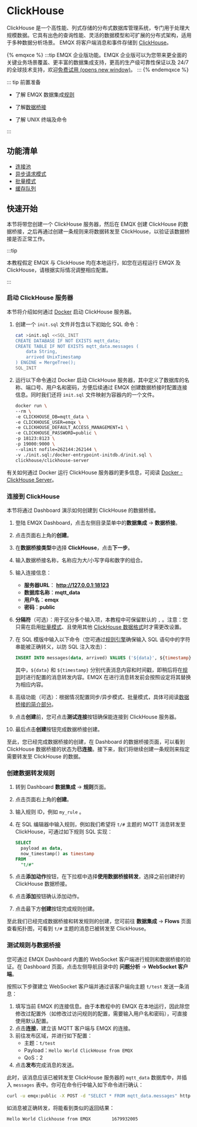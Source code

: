 # ClickHouse 

ClickHouse 是一个高性能、列式存储的分布式数据库管理系统，专门用于处理大规模数据。它具有出色的查询性能、灵活的数据模型和可扩展的分布式架构，适用于多种数据分析场景。
EMQX 将客户端消息和事件存储到 [ClickHouse](https://clickhouse.com/)。

{% emqxce %}
:::tip
EMQX 企业版功能。EMQX 企业版可以为您带来更全面的关键业务场景覆盖、更丰富的数据集成支持，更高的生产级可靠性保证以及 24/7 的全球技术支持，欢迎[免费试用 (opens new window)](https://www.emqx.com/zh/try?product=enterprise)。
:::
{% endemqxce %}

::: tip 前置准备

- 了解 EMQX 数据集成[规则](./rules.md)

- 了解[数据桥接](./data-bridges.md)

- 了解 UNIX 终端及命令

:::

## 功能清单

- [连接池](./data-bridges.md#连接池)
- [异步请求模式](./data-bridges.md)
- [批量模式](./data-bridges.md)
- [缓存队列](./data-bridges.md)

## 快速开始

本节将带您创建一个 ClickHouse 服务器，然后在 EMQX 创建 ClickHouse 的数据桥接，之后再通过创建一条规则来将数据转发至 ClickHouse，以验证该数据桥接是否正常工作。

:::tip 

本教程假定 EMQX 与 ClickHouse 均在本地运行，如您在远程运行 EMQX 及 ClickHouse，请根据实际情况调整相应配置。

:::

### 启动 ClickHouse 服务器

本节将介绍如何通过 [Docker](https://www.docker.com/) 启动 ClickHouse 服务器。

1. 创建一个 `init.sql` 文件并包含以下初始化 SQL 命令：

   ```bash
   cat >init.sql <<SQL_INIT
   CREATE DATABASE IF NOT EXISTS mqtt_data;
   CREATE TABLE IF NOT EXISTS mqtt_data.messages (
       data String,
       arrived UnixTimestamp
   ) ENGINE = MergeTree();
   SQL_INIT
   ```

2. 运行以下命令通过 Docker 启动 ClickHouse 服务器，其中定义了数据库的名称、端口号、用户名和密码，方便后续通过 EMQX 创建数据桥接时配置连接信息。同时我们还将 `init.sql` 文件映射为容器内的一个文件。 

   ```bash
   docker run \
   --rm \
   -e CLICKHOUSE_DB=mqtt_data \
   -e CLICKHOUSE_USER=emqx \
   -e CLICKHOUSE_DEFAULT_ACCESS_MANAGEMENT=1 \
   -e CLICKHOUSE_PASSWORD=public \
   -p 18123:8123 \
   -p 19000:9000 \
   --ulimit nofile=262144:262144 \
   -v ./init.sql:/docker-entrypoint-initdb.d/init.sql \
   clickhouse/clickhouse-server
   ```

有关如何通过 Docker 运行 ClickHouse 服务器的更多信息，可阅读 [Docker - ClickHouse Server](https://hub.docker.com/r/clickhouse/clickhouse-server)。

### 连接到 ClickHouse

本节将通过 Dashboard 演示如何创建到 ClickHouse 的数据桥接。

1. 登陆 EMQX Dashboard，点击左侧目录菜单中的**数据集成** -> **数据桥接**。

2. 点击页面右上角的**创建**。

3. 在**数据桥接类型**中选择 **ClickHouse**，点击**下一步**。

4. 输入数据桥接名称，名称应为大/小写字母和数字的组合。

5. 输入连接信息：
   
   * **服务器URL**： **http://127.0.0.1:18123**
   * **数据库名称**：**mqtt_data**
   * **用户名**：**emqx**
   * **密码**：**public**
   
7. **分隔符**（可选）：用于区分多个输入项，本教程中可保留默认的  `,`  。注意：您只需在启用[批量模式](./data-bridges.md)、且使用其他 [ClickHouse 数据格式](https://clickhouse.com/docs/en/sql-reference/statements/insert-into)时才需更改设置。
   
7. 在 SQL 模版中输入以下命令（您可通过[规则引擎](./rules.md)确保输入 SQL 语句中的字符串能被正确转义，以防 SQL 注入攻击）：
   
   ```sql
   INSERT INTO messages(data, arrived) VALUES ('${data}', ${timestamp})
   ```
   其中，`${data}` 和 `${timestamp}` 分别代表消息内容和时间戳，即稍后将在[规则](#创建数据转发规则)时进行配置的消息转发内容。EMQX 在进行消息转发前会按照设定将其替换为相应内容。
   
8. 高级功能（可选）：根据情况配置同步/异步模式、批量模式，具体可阅读[数据桥接的简介部分](./data-bridges.md)。

9. 点击**创建**前，您可点击**测试连接**按钮确保能连接到 ClickHouse 服务器。

10. 最后点击**创建**按钮完成数据桥接创建。

至此，您已经完成数据桥接的创建，在 Dashboard 的数据桥接页面，可以看到 ClickHouse 数据桥接的状态为**已连接**。接下来，我们将继续创建一条规则来指定需要转发至 ClickHouse 的数据。

### 创建数据转发规则

1. 转到 Dashboard **数据集成** -> **规则**页面。

2. 点击页面右上角的**创建**。

3. 输入规则 ID，例如 `my_rule` 。

4. 在 SQL 编辑器中输入规则，例如我们希望将 `t/#` 主题的 MQTT 消息转发至 ClickHouse，可通过如下规则 SQL 实现：

   ```sql
   SELECT 
     payload as data,
     now_timestamp() as timestamp
   FROM
     "t/#"
   ```

5. 点击**添加动作**按钮，在下拉框中选择**使用数据桥接转发**，选择之前创建好的 ClickHouse 数据桥接。

7. 点击**添加**按钮确认添加动作。
8. 点击最下方**创建**按钮完成规则创建。

至此我们已经完成数据桥接和转发规则的创建，您可前往 **数据集成** -> **Flows** 页面查看拓扑图，可看到 `t/#` 主题的消息已被转发至 ClickHouse。

### 测试规则与数据桥接

您可通过 EMQX Dashboard 内置的 WebSocket 客户端进行规则和数据桥接的验证。在 Dashboard 页面，点击左侧导航目录中的 **问题分析** -> **WebSocket 客户端**。

按照以下步骤建立 WebSocket 客户端并通过该客户端向主题  `t/test` 发送一条消息：

1. 填写当前 EMQX 的连接信息。由于本教程中的 EMQX 在本地运行，因此除您修改过配置外（如修改过访问规则的配置，需要输入用户名和密码），可直接使用默认配置。
2. 点击**连接**，建立该 MQTT 客户端与 EMQX 的连接。
3. 前往发布区域，并进行如下配置：
   * 主题：`t/test`
   * Payload：`Hello World ClickHouse from EMQX`
   * QoS：2
4. 点击**发布**完成消息的发送。

此时，该消息应该已被转发至 ClickHouse 服务器的 `mqtt_data` 数据库中，并插入 `messages` 表中。你可在命令行中输入如下命令进行确认：

```bash
curl -u emqx:public -X POST -d "SELECT * FROM mqtt_data.messages" http://localhost:18123
```

如消息被正确转发，将能看到类似的返回结果：

```
Hello World Clickhouse from EMQX        1679932005
```
